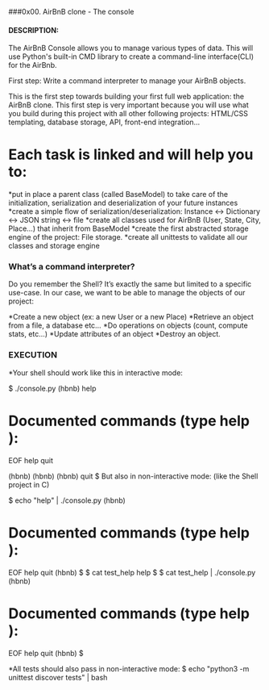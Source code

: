 ###0x00. AirBnB clone - The console

#### DESCRIPTION:

The AirBnB Console allows you to manage various types of data. This will use Python's built-in CMD library to create a command-line interface(CLI) for the AirBnb. 

First step: Write a command interpreter to manage your AirBnB objects.

This is the first step towards building your first full web application: the AirBnB clone. This first step is very important because you will use what you build during this project with all other following projects: HTML/CSS templating, database storage, API, front-end integration…

# Each task is linked and will help you to:

*put in place a parent class (called BaseModel) to take care of the initialization, serialization and deserialization of your future instances
*create a simple flow of serialization/deserialization: Instance <-> Dictionary <-> JSON string <-> file
*create all classes used for AirBnB (User, State, City, Place…) that inherit from BaseModel
*create the first abstracted storage engine of the project: File storage.
*create all unittests to validate all our classes and storage engine

### What’s a command interpreter?

Do you remember the Shell? It’s exactly the same but limited to a specific use-case. In our case, we want to be able to manage the objects of our project:

*Create a new object (ex: a new User or a new Place)
*Retrieve an object from a file, a database etc…
*Do operations on objects (count, compute stats, etc…)
*Update attributes of an object
*Destroy an object.

### EXECUTION

*Your shell should work like this in interactive mode:

$ ./console.py
(hbnb) help

Documented commands (type help <topic>):
========================================
EOF  help  quit

(hbnb) 
(hbnb) 
(hbnb) quit
$
But also in non-interactive mode: (like the Shell project in C)

$ echo "help" | ./console.py
(hbnb)

Documented commands (type help <topic>):
========================================
EOF  help  quit
(hbnb) 
$
$ cat test_help
help
$
$ cat test_help | ./console.py
(hbnb)

Documented commands (type help <topic>):
========================================
EOF  help  quit
(hbnb) 
$

*All tests should also pass in non-interactive mode: $ echo "python3 -m unittest discover tests" | bash
